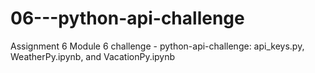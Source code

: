 # 06---python-api-challenge
Assignment 6 Module 6 challenge - python-api-challenge: api_keys.py, WeatherPy.ipynb, and VacationPy.ipynb
